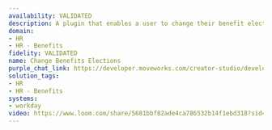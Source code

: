 ```yaml
---
availability: VALIDATED
description: A plugin that enables a user to change their benefit elections.
domain:
- HR
- HR - Benefits
fidelity: VALIDATED
name: Change Benefits Elections
purple_chat_link: https://developer.moveworks.com/creator-studio/developer-tools/purple-chat/?conversation=%7B%22startTimestamp%22%3A%2211%3A43%2BAM%22%2C%22messages%22%3A%5B%7B%22role%22%3A%22user%22%2C%22parts%22%3A%5B%7B%22richText%22%3A%22My+health+insurance+needs+updating%3B+I+just+had+a+baby.%22%7D%5D%7D%2C%7B%22role%22%3A%22assistant%22%2C%22parts%22%3A%5B%7B%22reasoningSteps%22%3A%5B%7B%22status%22%3A%22success%22%2C%22richText%22%3A%22Identifies+need+to+update+health+insurance+due+to+a+life+event.%22%7D%5D%7D%2C%7B%22richText%22%3A%22%3Cp%3ELet%27s+update+your+health+insurance+for+the+life+event.%3Cbr%3E%3C%2Fp%3E%22%7D%2C%7B%22richText%22%3A%22%3Cb%3E%3Cp%3EHealth+Insurance+Update%3Cbr%3E%3C%2Fp%3E%3C%2Fb%3E%3Cbr%3E%3Cp%3E%3Cb%3EEvent+Type%3A%3C%2Fb%3E+Birth+of+Child%3Cbr%3E%3Cb%3EDate%3A%3C%2Fb%3E+Please+provide+the+birth+date.%3Cbr%3E%3C%2Fp%3E%22%7D%2C%7B%22buttons%22%3A%5B%7B%22style%22%3A%22filled%22%2C%22buttonText%22%3A%22Proceed+with+Update%22%7D%2C%7B%22style%22%3A%22outlined%22%2C%22buttonText%22%3A%22Edit+Details%22%7D%2C%7B%22style%22%3A%22outlined%22%2C%22buttonText%22%3A%22Cancel%22%7D%5D%7D%5D%7D%2C%7B%22role%22%3A%22user%22%2C%22parts%22%3A%5B%7B%22richText%22%3A%22Proceed+with+Update%22%7D%5D%7D%2C%7B%22role%22%3A%22assistant%22%2C%22parts%22%3A%5B%7B%22richText%22%3A%22%3Cp%3EWhat+is+the+date+of+birth+for+the+new+child%3F%3Cbr%3E%3C%2Fp%3E%22%7D%5D%7D%2C%7B%22role%22%3A%22user%22%2C%22parts%22%3A%5B%7B%22richText%22%3A%22April+15%2C+2023%22%7D%5D%7D%2C%7B%22role%22%3A%22assistant%22%2C%22parts%22%3A%5B%7B%22richText%22%3A%22%3Cp%3EConfirm+the+update+to+your+health+insurance%3A%3Cbr%3E%3C%2Fp%3E%22%7D%2C%7B%22richText%22%3A%22%3Cb%3E%3Cp%3EConfirmation%3Cbr%3E%3C%2Fp%3E%3C%2Fb%3E%3Cbr%3E%3Cp%3E%3Cb%3EEvent%3A%3C%2Fb%3E+Birth+of+Child%3Cbr%3E%3Cb%3EEffective+Date%3A%3C%2Fb%3E+April+15%2C+2023%3Cbr%3E%3C%2Fp%3E%22%7D%2C%7B%22buttons%22%3A%5B%7B%22style%22%3A%22filled%22%2C%22buttonText%22%3A%22Confirm+Update%22%7D%2C%7B%22style%22%3A%22outlined%22%2C%22buttonText%22%3A%22Edit+Details%22%7D%2C%7B%22style%22%3A%22outlined%22%2C%22buttonText%22%3A%22Cancel%22%7D%5D%7D%5D%7D%5D%7D
solution_tags:
- HR
- HR - Benefits
systems:
- workday
video: https://www.loom.com/share/5681bbf82ade4ca786532b14f1ebd318?sid=aaf81be5-0dce-44d7-9615-c7e3f01a594c
---
```

